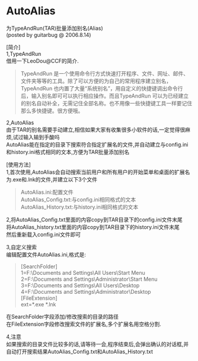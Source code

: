 # AutoAlias
为TypeAndRun(TAR)批量添加别名(Alias)  
(posted by guitarbug @ 2006.8.14)  

[简介]  
1,TypeAndRun  
借用一下LeoDou@CCF的简介.  
>TypeAndRun 是一个使用命令行方式快速打开程序、文件、网址、邮件、文件夹等等的工具。除了可以方便的为自己的常用程序建立别名，TypeAndRun 也内置了大量“系统别名”，用自定义的快捷键调出命令行后，输入别名即可可以执行相应操作。而且TypeAndRun 可以为已经建立的别名自动补全，无需记住全部名称。也不用像一些快捷键工具一样要记住那么多快捷键。很方便哦。  

2,AutoAlias  
由于TAR的别名需要手动建立,相信如果大家有收集很多小软件的话,一定觉得很麻烦,试过输入输到手酸吗  
AutoAlias能在指定的目录下搜索符合指定扩展名的文件,并自动建立与config.ini和history.ini格式相同的文本,方便为TAR批量添加别名  

[使用方法]  
1,首次使用,AutoAlias会自动搜索当前用户和所有用户的开始菜单和桌面的扩展名为.exe和.lnk的文件,并建立以下3个文件  

>AutoAlias.ini:配置文件  
>AutoAlias_Config.txt:与config.ini相同格式的文本  
>AutoAlias_History.txt:与history.ini相同格式的文本  

2,将AutoAlias_Config.txt里面的内容copy到TAR目录下的config.ini文件末尾  
将AutoAlias_history.txt里面的内容copy到TAR目录下的history.ini文件末尾  
然后重新载入config.ini文件即可  

3,自定义搜索  
编辑配置文件AutoAlias.ini,格式是:  

>[SearchFolder]  
>1=F:\Documents and Settings\All Users\Start Menu  
>2=F:\Documents and Settings\Administrator\Start Menu  
>3=F:\Documents and Settings\All Users\Desktop  
>4=F:\Documents and Settings\Administrator\Desktop  
>[FileExtension]  
>ext=*.exe *.lnk  

在SearchFolder字段添加/修改搜索的目录的路径  
在FileExtension字段修改搜索文件的扩展名,多个扩展名用空格分割.  

4,注意  
如果搜索的目录文件比较多的话,请等待一会,程序结束后,会弹出确认的对话框,并自动打开搜索结果AutoAlias_Config.txt和AutoAlias_History.txt   
